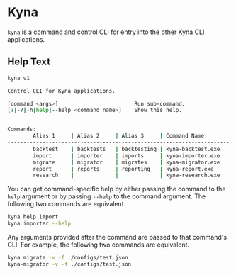 # Kyna

`kyna` is a command and control CLI for entry into the other Kyna CLI applications.

## Help Text

```bash
kyna v1

Control CLI for Kyna applications.

[command <args>]                        Run sub-command.
[?|-?|-h|help|--help <command name>]    Show this help.


Commands:
        Alias 1     | Alias 2     | Alias 3     | Command Name
----------------------------------------------------------------------
        backtest    | backtests   | backtesting | kyna-backtest.exe
        import      | importer    | imports     | kyna-importer.exe
        migrate     | migrator    | migrates    | kyna-migrator.exe
        report      | reports     | reporting   | kyna-report.exe
        research    |             |             | kyna-research.exe
```

You can get command-specific help by either passing the command to the `help` argument or by passing `--help` to the command argument.
The following two commands are equivalent.

```bash
kyna help import
kyna importer --help
```

Any arguments provided after the command are passed to that command's CLI.
For example, the following two commands are equivalent.

```bash
kyna migrate -v -f ./configs/test.json
kyna-migrator -v -f ./configs/test.json
```
